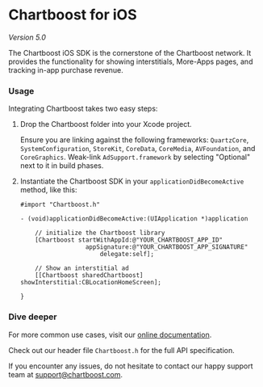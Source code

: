 # Chartboost for iOS

*Version 5.0*

The Chartboost iOS SDK is the cornerstone of the Chartboost network. It
provides the functionality for showing interstitials, More-Apps pages, and
tracking in-app purchase revenue.


### Usage

Integrating Chartboost takes two easy steps:

 1. Drop the Chartboost folder into your Xcode project.
    
    Ensure you are linking against the following frameworks: `QuartzCore`,
    `SystemConfiguration`, `StoreKit`, `CoreData`, `CoreMedia`, `AVFoundation`, and `CoreGraphics`.  Weak-link
    `AdSupport.framework` by selecting "Optional" next to it in build phases.

 2. Instantiate the Chartboost SDK in your `applicationDidBecomeActive` method, like this:
    
        #import "Chartboost.h"
        
        - (void)applicationDidBecomeActive:(UIApplication *)application        
            
            // initialize the Chartboost library
            [Chartboost startWithAppId:@"YOUR_CHARTBOOST_APP_ID" 
            			  appSignature:@"YOUR_CHARTBOOST_APP_SIGNATURE" 
            			      delegate:self];
              
            // Show an interstitial ad    
            [[Chartboost sharedChartboost] showInterstitial:CBLocationHomeScreen];
            
        }


### Dive deeper

For more common use cases, visit our [online documentation](https://help.chartboost.com/documentation/ios).

Check out our header file `Chartboost.h` for the full API
specification.

If you encounter any issues, do not hesitate to contact our happy support team
at [support@chartboost.com](mailto:support@chartboost.com).
